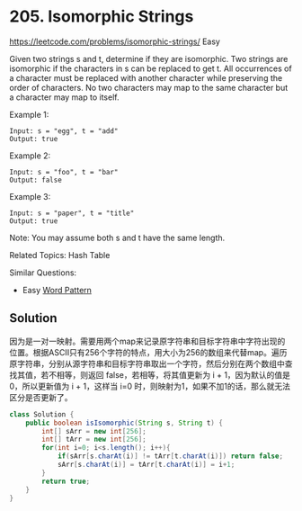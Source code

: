 # 205. Isomorphic Strings
<https://leetcode.com/problems/isomorphic-strings/>
Easy

Given two strings s and t, determine if they are isomorphic.
Two strings are isomorphic if the characters in s can be replaced to get t.
All occurrences of a character must be replaced with another character while preserving the order of characters. No two characters may map to the same character but a character may map to itself.

Example 1:

    Input: s = "egg", t = "add"
    Output: true
Example 2:

    Input: s = "foo", t = "bar"
    Output: false
Example 3:

    Input: s = "paper", t = "title"
    Output: true
Note:
You may assume both s and t have the same length.

Related Topics: Hash Table

Similar Questions: 
* Easy [Word Pattern](https://leetcode.com/problems/word-pattern/)


## Solution 
因为是一对一映射。需要用两个map来记录原字符串和目标字符串中字符出现的位置。根据ASCII只有256个字符的特点，用大小为256的数组来代替map。遍历原字符串，分别从源字符串和目标字符串取出一个字符，然后分别在两个数组中查找其值，若不相等，则返回 false，若相等，将其值更新为 i + 1，因为默认的值是0，所以更新值为 i + 1，这样当 i=0 时，则映射为1，如果不加1的话，那么就无法区分是否更新了。
```java
class Solution {
    public boolean isIsomorphic(String s, String t) {
        int[] sArr = new int[256];
        int[] tArr = new int[256];
        for(int i=0; i<s.length(); i++){
            if(sArr[s.charAt(i)] != tArr[t.charAt(i)]) return false;
            sArr[s.charAt(i)] = tArr[t.charAt(i)] = i+1;
        }
        return true;
    }
}
```